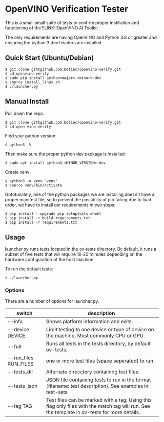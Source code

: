 # OpenVINO Verification Tester
This is a small small suite of tests to confirm proper instillation and functioning of the !!LINK!!OpenVINO AI Toolkit

The only requirements are having OpenVINO and Python 3.8 or greater and ensuring the python 3 dev headers are installed.

## Quick Start (Ubuntu/Debian) 
```
$ git clone git@github.com:bdtinc/openvino-verify.git
$ cd openvino-verify
$ sudo pip install python<major>.<minor>-dev
$ source install_linux.sh
$ ./launcher.py
```
## Manual Install
Pull down the repo. 

```
$ git clone git@github.com:bdtinc/openvino-verify.git
$ cd open-vino-verify
```

Find your python version:

`$ python3 -V`

Then make sure the proper python dev package is installed:

`$ sudo apt install python3.<MINOR_VERSION>-dev`

Create venv:

```
$ python3 -m venv "venv"
$ source venv/bin/activate
```

Unfotunately, one of the python packages we are installing doesn't have a proper manifest file, so to prevent the possiblity of pip failing due to load order, we have to install our requirements in two steps:

```
$ pip install --upgrade pip setuptools wheel
$ pip install -r build-requirements.txt
$ pip install -r requirements.txt
```

## Usage

launcher.py runs tests located in the ov-tests directory. By default, it runs a subset of five tests that will require 10-20 minutes depending on the hardware configuration of the host machine. 

To run the default tests:

`$ ./launcher.py`

### Options

There are a number of options for launcher.py.

| switch | description |
|--------|-------------|
| --info | Shows platform information and exits. |
| --device DEVICE | Limit testing to one device or type of device on the machine. Most commonly CPU or GPU.|
| --full | Runs all tests in the tests directory, by default ov-tests. |
| --run_files RUN_FILES | one or more test files (space seperated) to run. |
| --tests_dir | Alternate direcctory containing test files. |
| --tests_json | JSON file containing tests to run in the format {filename: test description}. See examples in test-sets |
| --tag TAG | Test files can be marked with a tag. Using this flag only files with the match tag will run. See the template in ov-tests for more details.






